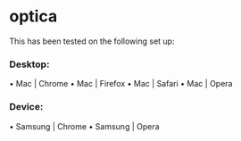 # optica

This has been tested on the following set up:

### Desktop:
  • Mac | Chrome
  • Mac | Firefox
  • Mac | Safari
  • Mac | Opera

### Device:
  • Samsung | Chrome
  • Samsung | Opera
